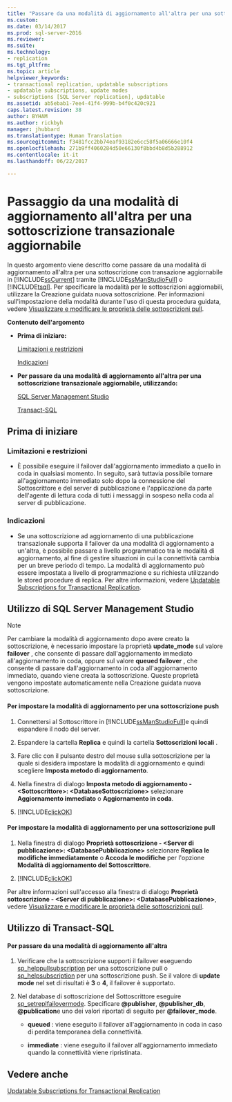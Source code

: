 ```yaml
---
title: "Passare da una modalità di aggiornamento all'altra per una sottoscrizione transazionale aggiornabile | Microsoft Docs"
ms.custom: 
ms.date: 03/14/2017
ms.prod: sql-server-2016
ms.reviewer: 
ms.suite: 
ms.technology:
- replication
ms.tgt_pltfrm: 
ms.topic: article
helpviewer_keywords:
- transactional replication, updatable subscriptions
- updatable subscriptions, update modes
- subscriptions [SQL Server replication], updatable
ms.assetid: ab5ebab1-7ee4-41f4-999b-b4f0c420c921
caps.latest.revision: 38
author: BYHAM
ms.author: rickbyh
manager: jhubbard
ms.translationtype: Human Translation
ms.sourcegitcommit: f3481fcc2bb74eaf93182e6cc58f5a06666e10f4
ms.openlocfilehash: 271b9ff4060284d50e66130f8bbd4b8d5b288912
ms.contentlocale: it-it
ms.lasthandoff: 06/22/2017

---
```

# <a name="switch-between-update-modes-for-an-updatable-transactional-subscription"></a>Passaggio da una modalità di aggiornamento all'altra per una sottoscrizione transazionale aggiornabile
  In questo argomento viene descritto come passare da una modalità di aggiornamento all'altra per una sottoscrizione con transazione aggiornabile in [!INCLUDE[ssCurrent](../../../includes/sscurrent-md.md)] tramite [!INCLUDE[ssManStudioFull](../../../includes/ssmanstudiofull-md.md)] o [!INCLUDE[tsql](../../../includes/tsql-md.md)]. Per specificare la modalità per le sottoscrizioni aggiornabili, utilizzare la Creazione guidata nuova sottoscrizione. Per informazioni sull'impostazione della modalità durante l'uso di questa procedura guidata, vedere [Visualizzare e modificare le proprietà delle sottoscrizioni pull](../../../relational-databases/replication/view-and-modify-pull-subscription-properties.md).  
  
 **Contenuto dell'argomento**  
  
-   **Prima di iniziare:**  
  
     [Limitazioni e restrizioni](#Restrictions)  
  
     [Indicazioni](#Recommendations)  
  
-   **Per passare da una modalità di aggiornamento all'altra per una sottoscrizione transazionale aggiornabile, utilizzando:**  
  
     [SQL Server Management Studio](#SSMSProcedure)  
  
     [Transact-SQL](#TsqlProcedure)  
  
##  <a name="BeforeYouBegin"></a> Prima di iniziare  
  
###  <a name="Restrictions"></a> Limitazioni e restrizioni  
  
-   È possibile eseguire il failover dall'aggiornamento immediato a quello in coda in qualsiasi momento. In seguito, sarà tuttavia possibile tornare all'aggiornamento immediato solo dopo la connessione del Sottoscrittore e del server di pubblicazione e l'applicazione da parte dell'agente di lettura coda di tutti i messaggi in sospeso nella coda al server di pubblicazione.  
  
###  <a name="Recommendations"></a> Indicazioni  
  
-   Se una sottoscrizione ad aggiornamento di una pubblicazione transazionale supporta il failover da una modalità di aggiornamento a un'altra, è possibile passare a livello programmatico tra le modalità di aggiornamento, al fine di gestire situazioni in cui la connettività cambia per un breve periodo di tempo. La modalità di aggiornamento può essere impostata a livello di programmazione e su richiesta utilizzando le stored procedure di replica. Per altre informazioni, vedere [Updatable Subscriptions for Transactional Replication](../../../relational-databases/replication/transactional/updatable-subscriptions-for-transactional-replication.md).  
  
##  <a name="SSMSProcedure"></a> Utilizzo di SQL Server Management Studio  
  
> [!NOTE]  
>  Per cambiare la modalità di aggiornamento dopo avere creato la sottoscrizione, è necessario impostare la proprietà **update_mode** sul valore **failover** , che consente di passare dall'aggiornamento immediato all'aggiornamento in coda, oppure sul valore **queued failover** , che consente di passare dall'aggiornamento in coda all'aggiornamento immediato, quando viene creata la sottoscrizione. Queste proprietà vengono impostate automaticamente nella Creazione guidata nuova sottoscrizione.  
  
#### <a name="to-set-the-updating-mode-for-a-push-subscription"></a>Per impostare la modalità di aggiornamento per una sottoscrizione push  
  
1.  Connettersi al Sottoscrittore in [!INCLUDE[ssManStudioFull](../../../includes/ssmanstudiofull-md.md)]e quindi espandere il nodo del server.  
  
2.  Espandere la cartella **Replica** e quindi la cartella **Sottoscrizioni locali** .  
  
3.  Fare clic con il pulsante destro del mouse sulla sottoscrizione per la quale si desidera impostare la modalità di aggiornamento e quindi scegliere **Imposta metodo di aggiornamento**.  
  
4.  Nella finestra di dialogo **Imposta metodo di aggiornamento - \<Sottoscrittore>: \<DatabaseSottoscrizione>** selezionare **Aggiornamento immediato** o **Aggiornamento in coda**.  
  
5.  [!INCLUDE[clickOK](../../../includes/clickok-md.md)]  
  
#### <a name="to-set-the-updating-mode-for-a-pull-subscription"></a>Per impostare la modalità di aggiornamento per una sottoscrizione pull  
  
1.  Nella finestra di dialogo **Proprietà sottoscrizione - \<Server di pubblicazione>: \<DatabasePubblicazione>** selezionare **Replica le modifiche immediatamente** o **Accoda le modifiche** per l'opzione **Modalità di aggiornamento del Sottoscrittore**.  
  
2.  [!INCLUDE[clickOK](../../../includes/clickok-md.md)]  
  
 Per altre informazioni sull'accesso alla finestra di dialogo **Proprietà sottoscrizione - \<Server di pubblicazione>: \<DatabasePubblicazione>**, vedere [Visualizzare e modificare le proprietà delle sottoscrizioni pull](../../../relational-databases/replication/view-and-modify-pull-subscription-properties.md).  
  
##  <a name="TsqlProcedure"></a> Utilizzo di Transact-SQL  
  
#### <a name="to-switch-between-update-modes"></a>Per passare da una modalità di aggiornamento all'altra  
  
1.  Verificare che la sottoscrizione supporti il failover eseguendo [sp_helppullsubscription](../../../relational-databases/system-stored-procedures/sp-helppullsubscription-transact-sql.md) per una sottoscrizione pull o [sp_helpsubscription](../../../relational-databases/system-stored-procedures/sp-helpsubscription-transact-sql.md) per una sottoscrizione push. Se il valore di **update mode** nel set di risultati è **3** o **4**, il failover è supportato.  
  
2.  Nel database di sottoscrizione del Sottoscrittore eseguire [sp_setreplfailovermode](../../../relational-databases/system-stored-procedures/sp-setreplfailovermode-transact-sql.md). Specificare **@publisher**, **@publisher_db**, **@publication**e uno dei valori riportati di seguito per **@failover_mode**.  
  
    -   **queued** : viene eseguito il failover all'aggiornamento in coda in caso di perdita temporanea della connettività.  
  
    -   **immediate** : viene eseguito il failover all'aggiornamento immediato quando la connettività viene ripristinata.  
  
## <a name="see-also"></a>Vedere anche  
 [Updatable Subscriptions for Transactional Replication](../../../relational-databases/replication/transactional/updatable-subscriptions-for-transactional-replication.md)  
  
  
